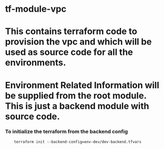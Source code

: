 # tf-module-vpc
# This contains terraform code to provision the vpc and which will be used as source code for all the environments.

# Environment Related Information will be supplied from the root module. This is just a backend module with source code.


### To initialize the terraform from the backend config
```
    terraform init --backend-config=env-dev/dev-backend.tfvars
```

